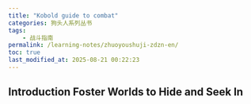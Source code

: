 ```yaml
---
title: "Kobold guide to combat"
categories: 狗头人系列丛书
tags:
    - 战斗指南
permalink: /learning-notes/zhuoyoushuji-zdzn-en/
toc: true
last_modified_at: 2025-08-21 00:22:23
---
```


## Introduction Foster Worlds to Hide and Seek In


